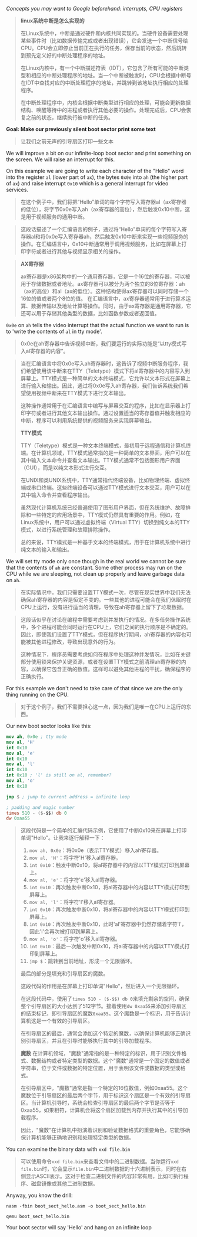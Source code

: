 *Concepts you may want to Google beforehand: interrupts, CPU
registers*
>**linux系统中断是怎么实现的**
>
>在Linux系统中，中断是通过硬件和内核共同实现的。当硬件设备需要处理某些事件时（比如数据传输完成或者出现错误），它会发送一个中断信号给CPU。CPU会立即停止当前正在执行的任务，保存当前的状态，然后跳转到预先定义好的中断处理程序的地址。
>
>在Linux内核中，有一个中断描述符表（IDT），它包含了所有可能的中断类型和相应的中断处理程序的地址。当一个中断被触发时，CPU会根据中断号在IDT中查找对应的中断处理程序的地址，并跳转到该地址执行相应的处理程序。
>
>在中断处理程序中，内核会根据中断类型进行相应的处理，可能会更新数据结构、唤醒等待中的进程或者执行其他必要的操作。处理完成后，CPU会恢复之前的状态，继续执行被中断的任务。

**Goal: Make our previously silent boot sector print some text**
>让我们之前无声的引导扇区打印一些文本

We will improve a bit on our infinite-loop boot sector and print
something on the screen. We will raise an interrupt for this.

On this example we are going to write each character of the "Hello"
word into the register `al` (lower part of `ax`), the bytes `0x0e`
into `ah` (the higher part of `ax`) and raise interrupt `0x10` which
is a general interrupt for video services.
>在这个例子中，我们将把“Hello”单词的每个字符写入寄存器al（ax寄存器的低位），将字节0x0e写入ah（ax寄存器的高位），然后触发0x10中断，这是用于视频服务的通用中断。

>这段话描述了一个汇编语言的例子，通过将“Hello”单词的每个字符写入寄存器al和将0x0e写入寄存器ah，然后触发0x10中断来实现一些视频服务的操作。在汇编语言中，0x10中断通常用于调用视频服务，比如在屏幕上打印字符或者进行其他与视频显示相关的操作。

>**AX寄存器**
>
>ax寄存器是x86架构中的一个通用寄存器，它是一个16位的寄存器，可以被用于存储数据或者地址。ax寄存器可以被分为两个独立的8位寄存器：ah（ax的高位）和al（ax的低位）。这种结构使得ax寄存器可以同时存储一个16位的值或者两个8位的值。
>在汇编语言中，ax寄存器通常用于进行算术运算、数据传输以及地址计算等操作。同时，由于ax寄存器是通用寄存器，它还可以用于存储其他类型的数据，比如函数参数或者返回值。

`0x0e` on `ah` tells the video interrupt that the actual function
we want to run is to 'write the contents of `al` in tty mode'.
>0x0e在ah寄存器中告诉视频中断，我们要运行的实际功能是“以tty模式写入al寄存器的内容”。

>当在汇编语言中将0x0e写入ah寄存器时，这告诉了视频中断服务程序，我们希望使用该中断来在TTY（Teletype）模式下将al寄存器中的内容写入到屏幕上。TTY模式是一种简单的文本终端模式，它允许以文本形式在屏幕上进行输入和输出。因此，通过将0x0e写入ah寄存器，我们告诉系统我们希望使用视频中断来在TTY模式下进行文本输出。
>
>这种操作通常用于在汇编语言中编写与屏幕交互的程序，比如在显示器上打印字符或者进行其他文本输出操作。通过设置适当的寄存器值并触发相应的中断，程序可以利用系统提供的视频服务来实现屏幕输出。
>
>**TTY模式**
>
>TTY（Teletype）模式是一种文本终端模式，最初用于远程通信和计算机终端。在计算机领域，TTY模式通常指的是一种简单的文本界面，用户可以在其中输入文本命令并查看文本输出。TTY模式通常不包括图形用户界面（GUI），而是以纯文本形式进行交互。
>
>在UNIX和类UNIX系统中，TTY通常指代终端设备，比如物理终端、虚拟终端或串口终端。这些终端设备可以通过TTY模式进行文本交互，用户可以在其中输入命令并查看程序输出。
>
>虽然现代计算机系统已经普遍使用了图形用户界面，但在系统维护、故障排除和一些特定的应用场景中，TTY模式仍然具有重要的作用。例如，在Linux系统中，用户可以通过虚拟终端（Virtual TTY）切换到纯文本的TTY模式，以进行系统管理和故障排除操作。
>
>总的来说，TTY模式是一种基于文本的终端模式，用于在计算机系统中进行纯文本的输入和输出。

We will set tty mode only once though in the real world we 
cannot be sure that the contents of `ah` are constant. Some other
process may run on the CPU while we are sleeping, not clean
up properly and leave garbage data on `ah`.
>在实际情况中，我们只需要设置TTY模式一次，尽管在现实世界中我们无法确保ah寄存器的内容是恒定不变的。一些其他的进程可能会在我们休眠时在CPU上运行，没有进行适当的清理，导致在ah寄存器上留下了垃圾数据。

>这段话似乎在讨论在编程中需要考虑到并发执行的情况。在多任务操作系统中，多个进程可能会同时运行在CPU上，它们之间的执行顺序是不确定的。因此，即使我们设置了TTY模式，但在程序执行期间，ah寄存器的内容也可能被其他进程修改，导致出现意外的行为。
>
>这种情况下，程序员需要考虑如何在程序中处理这种并发情况，比如在关键部分使用锁来保护关键资源，或者在设置TTY模式之前清理ah寄存器的内容，以确保它包含正确的数值。这样可以避免其他进程的干扰，确保程序的正确执行。

For this example we don't need to take care of that since we are
the only thing running on the CPU.
>对于这个例子，我们不需要担心这一点，因为我们是唯一在CPU上运行的东西。

Our new boot sector looks like this:
```nasm
mov ah, 0x0e ; tty mode
mov al, 'H'
int 0x10
mov al, 'e'
int 0x10
mov al, 'l'
int 0x10
int 0x10 ; 'l' is still on al, remember?
mov al, 'o'
int 0x10

jmp $ ; jump to current address = infinite loop

; padding and magic number
times 510 - ($-$$) db 0
dw 0xaa55 
```
>这段代码是一个简单的汇编代码示例，它使用了中断0x10来在屏幕上打印单词"Hello"。让我来逐行解释一下：
>
>1. `mov ah, 0x0e`：将0x0e（表示TTY模式）移入ah寄存器。
>2. `mov al, 'H'`：将字符'H'移入al寄存器。
>3. `int 0x10`：触发中断0x10，将al寄存器中的内容以TTY模式打印到屏幕上。
>4. `mov al, 'e'`：将字符'e'移入al寄存器。
>5. `int 0x10`：再次触发中断0x10，将al寄存器中的内容以TTY模式打印到屏幕上。
>6. `mov al, 'l'`：将字符'l'移入al寄存器。
>7. `int 0x10`：再次触发中断0x10，将al寄存器中的内容以TTY模式打印到屏幕上。
>8. `int 0x10`：再次触发中断0x10，此时'al'寄存器中仍然存储着字符'l'，因此'l'会再次被打印到屏幕上。
>9. `mov al, 'o'`：将字符'o'移入al寄存器。
>10. `int 0x10`：最后一次触发中断0x10，将al寄存器中的内容以TTY模式打印到屏幕上。
>11. `jmp $`：跳转到当前地址，形成一个无限循环。
>
>最后的部分是填充和引导扇区的魔数。
>
>这段代码的作用是在屏幕上打印单词"Hello"，然后进入一个无限循环。
>
>在这段代码中，使用了`times 510 - ($-$$) db 0`来填充剩余的空间，确保整个引导扇区的大小达到了512字节。接着使用`dw 0xaa55`来添加引导扇区的结束标记，即引导扇区的魔数`0xaa55`。这个魔数是一个标识，用于告诉计算机这是一个有效的引导扇区。
>
>在引导扇区的最后，通常会添加这个特定的魔数，以确保计算机能够正确识别引导扇区，并且在引导时能够执行其中的引导加载程序。
>
>**魔数**
>在计算机领域，"魔数"通常指的是一种特定的标识，用于识别文件格式、数据结构或者特定类型的数据。这个"魔数"通常是一个固定的数值或者字符串，位于文件或数据的特定位置，用于表明该文件或数据的类型或格式。
>
>在引导扇区中，"魔数"通常是指一个特定的16位数值，例如0xaa55。这个魔数位于引导扇区的最后两个字节，用于标识这个扇区是一个有效的引导扇区。当计算机引导时，系统会检查引导扇区的最后两个字节是否等于0xaa55，如果相符，计算机会将这个扇区加载到内存并执行其中的引导加载程序。
>
>因此，"魔数"在计算机中扮演着识别和验证数据格式的重要角色，它能够确保计算机能够正确地识别和处理特定类型的数据。

You can examine the binary data with `xxd file.bin`
>可以使用命令`xxd file.bin`来查看文件中的二进制数据。当你运行`xxd file.bin`时，它会显示`file.bin`中二进制数据的十六进制表示，同时在右侧显示ASCII表示。这对于检查二进制文件的内容非常有用，比如可执行程序、磁盘镜像或其他二进制数据。

Anyway, you know the drill:

`nasm -fbin boot_sect_hello.asm -o boot_sect_hello.bin`

`qemu boot_sect_hello.bin`

Your boot sector will say 'Hello' and hang on an infinite loop
